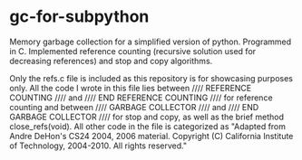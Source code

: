 # gc-for-subpython
Memory garbage collection for a simplified version of python. Programmed in C. 
Implemented reference counting (recursive solution used for decreasing references) and stop and copy algorithms.

Only the refs.c file is included as this repository is for showcasing purposes only.
All the code I wrote in this file lies between //// REFERENCE COUNTING //// and //// END REFERENCE COUNTING //// for
reference counting and between //// GARBAGE COLLECTOR //// and //// END GARBAGE COLLECTOR //// for stop and copy, as well
as the brief method close_refs(void).
All other code in the file is categorized as "Adapted from Andre DeHon's CS24 2004, 2006 material. Copyright (C) California 
Institute of Technology, 2004-2010. All rights reserved."
